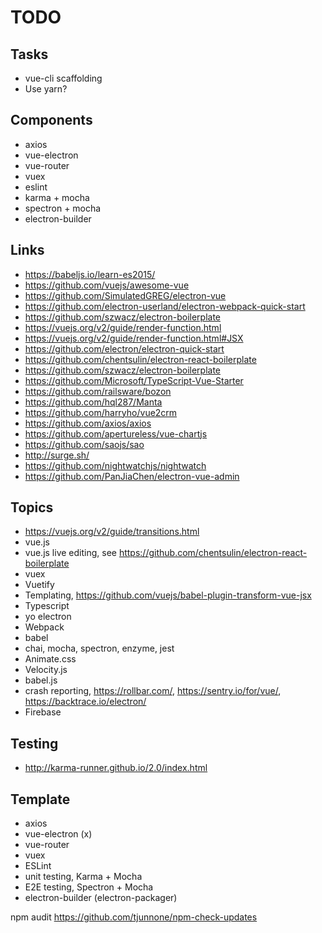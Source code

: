 # TODO

## Tasks
* vue-cli scaffolding
* Use yarn?

## Components
* axios
* vue-electron
* vue-router
* vuex
* eslint
* karma + mocha
* spectron + mocha
* electron-builder

## Links
* https://babeljs.io/learn-es2015/
* https://github.com/vuejs/awesome-vue
* https://github.com/SimulatedGREG/electron-vue
* https://github.com/electron-userland/electron-webpack-quick-start
* https://github.com/szwacz/electron-boilerplate
* https://vuejs.org/v2/guide/render-function.html
* https://vuejs.org/v2/guide/render-function.html#JSX
* https://github.com/electron/electron-quick-start
* https://github.com/chentsulin/electron-react-boilerplate
* https://github.com/szwacz/electron-boilerplate
* https://github.com/Microsoft/TypeScript-Vue-Starter
* https://github.com/railsware/bozon
* https://github.com/hql287/Manta
* https://github.com/harryho/vue2crm
* https://github.com/axios/axios
* https://github.com/apertureless/vue-chartjs
* https://github.com/saojs/sao
* http://surge.sh/
* https://github.com/nightwatchjs/nightwatch
* https://github.com/PanJiaChen/electron-vue-admin

## Topics
* https://vuejs.org/v2/guide/transitions.html
* vue.js
* vue.js live editing, see https://github.com/chentsulin/electron-react-boilerplate
* vuex
* Vuetify
* Templating, https://github.com/vuejs/babel-plugin-transform-vue-jsx
* Typescript
* yo electron
* Webpack
* babel
* chai, mocha, spectron, enzyme, jest
* Animate.css
* Velocity.js
* babel.js
* crash reporting, https://rollbar.com/, https://sentry.io/for/vue/, https://backtrace.io/electron/
* Firebase

## Testing
* http://karma-runner.github.io/2.0/index.html

## Template
* axios
* vue-electron (x)
* vue-router
* vuex
* ESLint
* unit testing, Karma + Mocha
* E2E testing, Spectron + Mocha
* electron-builder (electron-packager)




npm audit
https://github.com/tjunnone/npm-check-updates
